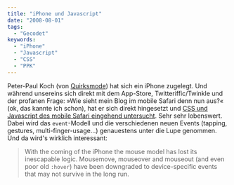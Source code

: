 ```yaml
---
title: "iPhone und Javascript"
date: "2008-08-01"
tags:
  - "Gecodet"
keywords:
  - "iPhone"
  - "Javascript"
  - "CSS"
  - "PPK"
---
```


Peter-Paul Koch (von [Quirksmode](http://www.quirksmode.org/)) hat sich ein iPhone zugelegt. Und während unsereins sich direkt mit dem App-Store, Twitteriffic/Twinkle und der profanen Frage: »Wie sieht mein Blog im mobile Safari denn nun aus?« (ok, das kannte ich schon), hat er sich direkt hingesetzt und [CSS und Javascript des mobile Safari eingehend untersucht](http://www.quirksmode.org/blog/archives/2008/08/iphone_events.html). Sehr sehr lobenswert. Dabei wird das `event`\-Modell und die verschiedenen neuen Events (tapping, gestures, multi-finger-usage…) genauestens unter die Lupe genommen. Und da wird's wirklich interessant:

> With the coming of the iPhone the mouse model has lost its inescapable logic. Mousemove, mouseover and mouseout (and even poor old `:hover`) have been downgraded to device-specific events that may not survive in the long run.
